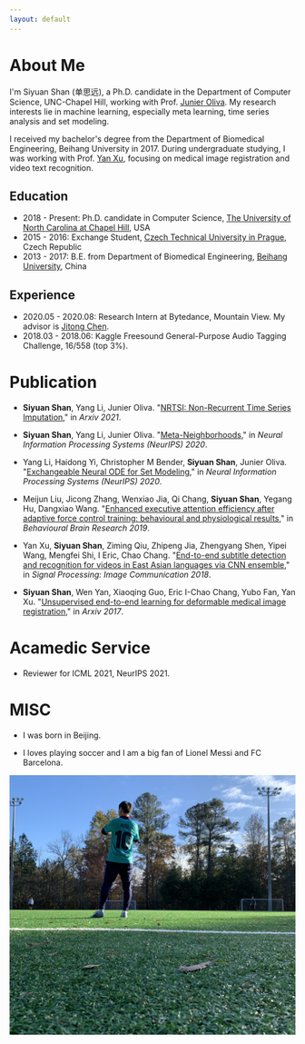 ```yaml
---
layout: default
---
```


# About Me

I'm Siyuan Shan (单思远), a Ph.D. candidate in the Department of Computer Science, UNC-Chapel Hill, working with Prof. [Junier Oliva](https://cs.unc.edu/people/junier-oliva/). My research interests lie in machine learning, especially meta learning, time series analysis and set modeling.  

I received my bachelor's degree from the Department of Biomedical Engineering, Beihang University in 2017. During undergraduate studying, I was working with Prof. [Yan Xu](https://scholar.google.com/citations?user=D01Xtx4AAAAJ&hl=en), focusing on medical image registration and video text recognition.

## Education

* 2018 - Present: Ph.D. candidate in Computer Science, [The University of North Carolina at Chapel Hill](https://www.unc.edu/), USA
* 2015 - 2016: Exchange Student, [Czech Technical University in Prague](https://www.cvut.cz/en), Czech Republic
* 2013 - 2017: B.E. from Department of Biomedical Engineering, [Beihang University](https://ev.buaa.edu.cn/), China

## Experience

* 2020.05 - 2020.08: Research Intern at Bytedance, Mountain View. My advisor is [Jitong Chen](http://jitongchen.com/).
* 2018.03 - 2018.06: Kaggle Freesound General-Purpose Audio Tagging Challenge, 16/558 (top 3%).

# Publication
* **Siyuan Shan**, Yang Li, Junier Oliva. "[NRTSI: Non-Recurrent Time Series Imputation](https://arxiv.org/pdf/2102.03340.pdf)," in _Arxiv 2021_.

* **Siyuan Shan**, Yang Li, Junier Oliva. "[Meta-Neighborhoods](https://papers.nips.cc/paper/2020/file/35464c848f410e55a13bb9d78e7fddd0-Paper.pdf)," in _Neural Information Processing Systems (NeurIPS) 2020_.

* Yang Li, Haidong Yi, Christopher M Bender, **Siyuan Shan**, Junier Oliva. "[Exchangeable Neural ODE for Set Modeling](https://proceedings.neurips.cc/paper/2020/file/4db73860ecb5533b5a6c710341d5bbec-Paper.pdf)," in _Neural Information Processing Systems (NeurIPS) 2020_.

* Meijun Liu, Jicong Zhang, Wenxiao Jia, Qi Chang, **Siyuan Shan**, Yegang Hu, Dangxiao Wang. "[Enhanced executive attention efficiency after adaptive force control training: behavioural and physiological results](https://www.sciencedirect.com/science/article/pii/S0166432818312464)," in _Behavioural Brain Research 2019_.

* Yan Xu, **Siyuan Shan**, Ziming Qiu, Zhipeng Jia, Zhengyang Shen, Yipei Wang, Mengfei Shi, I Eric, Chao Chang. "[End-to-end subtitle detection and recognition for videos in East Asian languages via CNN ensemble](https://www.sciencedirect.com/science/article/abs/pii/S092359651730173X)," in _Signal Processing: Image Communication 2018_.

* **Siyuan Shan**, Wen Yan, Xiaoqing Guo, Eric I-Chao Chang, Yubo Fan, Yan Xu. "[Unsupervised end-to-end learning for deformable medical image registration](https://arxiv.org/pdf/1711.08608.pdf)," in _Arxiv 2017_.

# Acamedic Service
* Reviewer for ICML 2021, NeurIPS 2021.

# MISC

* I was born in Beijing.

* I loves playing soccer and I am a big fan of Lionel Messi and FC Barcelona.
<img src="/assets/img/soccer.jpg"/>

